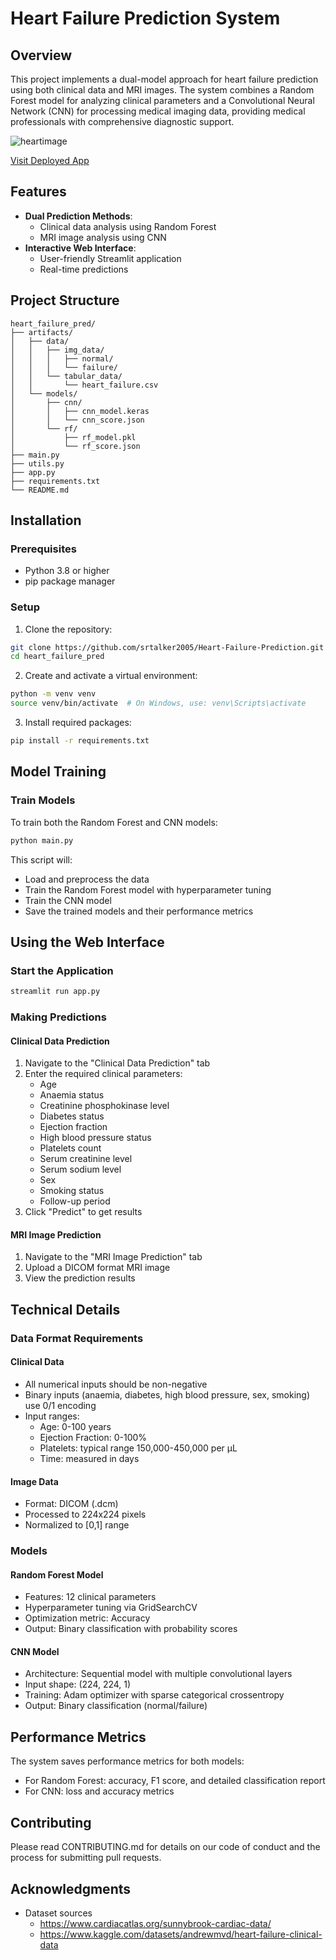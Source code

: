# Heart Failure Prediction System

## Overview
This project implements a dual-model approach for heart failure prediction using both clinical data and MRI images. The system combines a Random Forest model for analyzing clinical parameters and a Convolutional Neural Network (CNN) for processing medical imaging data, providing medical professionals with comprehensive diagnostic support.

![heartimage](https://media.gettyimages.com/id/1320270583/photo/close-up-of-man-is-heart-attack.jpg?s=2048x2048&w=gi&k=20&c=qM8XA9gSBeqvJXqB0hXbP06XwoYApHJoEw_lDt-1LjQ=)

[Visit Deployed App]([https://heart-failure-prediction-aryandhanuka10.streamlit.app/](https://heartdiseaseprediction-parth.streamlit.app/))

## Features
- **Dual Prediction Methods**:
  - Clinical data analysis using Random Forest
  - MRI image analysis using CNN
- **Interactive Web Interface**:
  - User-friendly Streamlit application
  - Real-time predictions

## Project Structure
```
heart_failure_pred/
├── artifacts/
│   ├── data/
│   │   ├── img_data/
│   │   │   ├── normal/
│   │   │   └── failure/
│   │   └── tabular_data/
│   │       └── heart_failure.csv
│   └── models/
│       ├── cnn/
│       │   ├── cnn_model.keras
│       │   └── cnn_score.json
│       └── rf/
│           ├── rf_model.pkl
│           └── rf_score.json
├── main.py
├── utils.py
├── app.py
├── requirements.txt
└── README.md
```

## Installation

### Prerequisites
- Python 3.8 or higher
- pip package manager

### Setup
1. Clone the repository:
```bash
git clone https://github.com/srtalker2005/Heart-Failure-Prediction.git
cd heart_failure_pred
```

2. Create and activate a virtual environment:
```bash
python -m venv venv
source venv/bin/activate  # On Windows, use: venv\Scripts\activate
```

3. Install required packages:
```bash
pip install -r requirements.txt
```

## Model Training

### Train Models
To train both the Random Forest and CNN models:
```bash
python main.py
```

This script will:
- Load and preprocess the data
- Train the Random Forest model with hyperparameter tuning
- Train the CNN model
- Save the trained models and their performance metrics

## Using the Web Interface

### Start the Application
```bash
streamlit run app.py
```

### Making Predictions

#### Clinical Data Prediction
1. Navigate to the "Clinical Data Prediction" tab
2. Enter the required clinical parameters:
   - Age
   - Anaemia status
   - Creatinine phosphokinase level
   - Diabetes status
   - Ejection fraction
   - High blood pressure status
   - Platelets count
   - Serum creatinine level
   - Serum sodium level
   - Sex
   - Smoking status
   - Follow-up period
3. Click "Predict" to get results

#### MRI Image Prediction
1. Navigate to the "MRI Image Prediction" tab
2. Upload a DICOM format MRI image
3. View the prediction results

## Technical Details

### Data Format Requirements

#### Clinical Data
- All numerical inputs should be non-negative
- Binary inputs (anaemia, diabetes, high blood pressure, sex, smoking) use 0/1 encoding
- Input ranges:
  - Age: 0-100 years
  - Ejection Fraction: 0-100%
  - Platelets: typical range 150,000-450,000 per μL
  - Time: measured in days

#### Image Data
- Format: DICOM (.dcm)
- Processed to 224x224 pixels
- Normalized to [0,1] range

### Models

#### Random Forest Model
- Features: 12 clinical parameters
- Hyperparameter tuning via GridSearchCV
- Optimization metric: Accuracy
- Output: Binary classification with probability scores

#### CNN Model
- Architecture: Sequential model with multiple convolutional layers
- Input shape: (224, 224, 1)
- Training: Adam optimizer with sparse categorical crossentropy
- Output: Binary classification (normal/failure)

## Performance Metrics
The system saves performance metrics for both models:
- For Random Forest: accuracy, F1 score, and detailed classification report
- For CNN: loss and accuracy metrics

## Contributing
Please read CONTRIBUTING.md for details on our code of conduct and the process for submitting pull requests.

## Acknowledgments
- Dataset sources
   - https://www.cardiacatlas.org/sunnybrook-cardiac-data/
   - https://www.kaggle.com/datasets/andrewmvd/heart-failure-clinical-data

